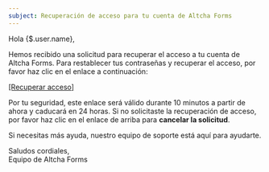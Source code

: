 ```yaml
---
subject: Recuperación de acceso para tu cuenta de Altcha Forms
---
```


Hola {$.user.name},

Hemos recibido una solicitud para recuperar el acceso a tu cuenta de Altcha Forms. Para restablecer tus contraseñas y recuperar el acceso, por favor haz clic en el enlace a continuación:

[[Recuperar acceso]]({$.link})

Por tu seguridad, este enlace será válido durante 10 minutos a partir de ahora y caducará en 24 horas. Si no solicitaste la recuperación de acceso, por favor haz clic en el enlace de arriba para **cancelar la solicitud**.

Si necesitas más ayuda, nuestro equipo de soporte está aquí para ayudarte.

Saludos cordiales,  
Equipo de Altcha Forms
